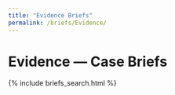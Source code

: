 ```yaml
---
title: "Evidence Briefs"
permalink: /briefs/Evidence/
---
```


# Evidence — Case Briefs

{% include briefs_search.html %}

<ul class="brief-list">
</ul>
